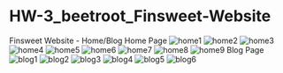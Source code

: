 # HW-3_beetroot_Finsweet-Website
Finsweet Website - Home/Blog
Home Page
![home1](https://user-images.githubusercontent.com/94639395/213295605-38a9c1e5-2d3f-4482-be31-67cb1cd3607e.png)
![home2](https://user-images.githubusercontent.com/94639395/213296091-7dde9eb4-c0ee-4b02-b367-8a076ae11d22.png)
![home3](https://user-images.githubusercontent.com/94639395/213295616-4a280bad-3fdd-4c14-9253-f89792dc0080.png)
![home4](https://user-images.githubusercontent.com/94639395/213295617-b54a0b01-1d37-47c6-a76c-b19906372052.png)
![home5](https://user-images.githubusercontent.com/94639395/213295621-1507895f-7c01-494a-b004-753b3b5919e6.png)
![home6](https://user-images.githubusercontent.com/94639395/213296309-331921a4-8435-48cd-bdf0-b525e698e491.png)
![home7](https://user-images.githubusercontent.com/94639395/213296312-642545d9-7271-48b2-b64a-698e236963e8.png)
![home8](https://user-images.githubusercontent.com/94639395/213296315-b19c799c-3e62-4d6f-b99b-0a551dc27051.png)
![home9](https://user-images.githubusercontent.com/94639395/213296318-f46c9cd3-7d95-48bf-852a-1108a55950e5.png)
Blog Page
![blog1](https://user-images.githubusercontent.com/94639395/213296672-f9a9b9cc-0b13-440d-9d71-8d4e30169f94.png)
![blog2](https://user-images.githubusercontent.com/94639395/213296676-ade50d81-c9e0-497c-84df-0c60bff2288e.png)
![blog3](https://user-images.githubusercontent.com/94639395/213296678-b42d75f1-d465-47a0-8d81-c31c5e18bd17.png)
![blog4](https://user-images.githubusercontent.com/94639395/213296683-6b775327-3c1e-4d96-8dd6-dd88dc284698.png)
![blog5](https://user-images.githubusercontent.com/94639395/213296686-3225acf0-be60-4b3b-ba9e-a262cde92db6.png)
![blog6](https://user-images.githubusercontent.com/94639395/213296700-07bc6fcb-7358-4164-b9b8-0c848ffc212c.png)
